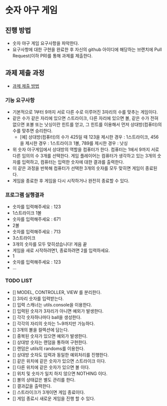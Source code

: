 # 숫자 야구 게임
## 진행 방법
* 숫자 야구 게임 요구사항을 파악한다.
* 요구사항에 대한 구현을 완료한 후 자신의 github 아이디에 해당하는 브랜치에 Pull Request(이하 PR)를 통해 과제를 제출한다.

## 과제 제출 과정
* [과제 제출 방법](https://github.com/next-step/nextstep-docs/tree/master/precourse)

### 기능 요구사항
* 기본적으로 1부터 9까지 서로 다른 수로 이루어진 3자리의 수를 맞추는 게임이다.
* 같은 수가 같은 자리에 있으면 스트라이크, 다른 자리에 있으면 볼, 같은 수가 전혀 없으면 포볼 또는 
  낫싱이란 힌트를 얻고, 그 힌트를 이용해서 먼저 상대방(컴퓨터)의 수를 맞추면 승리한다.
  * [예] 상대방(컴퓨터)의 수가 425일 때 123을 제시한 경우 : 1스트라이크, 456을 제시한 경우 : 1스트라이크 1볼,
    789를 제시한 경우 : 낫싱
* 위 숫자 야구게임에서 상대방의 역할을 컴퓨터가 한다. 컴퓨터는 1에서 9까지 서로다른 임의의 수 3개를 선택한다.
  게임 플레이어는 컴퓨터가 생각하고 있는 3개의 숫자를 입력하고, 컴퓨터는 입력한 숫자에 대한 결과를 출력한다.
* 이 같은 과정을 반복해 컴퓨터가 선택한 3개의 숫자를 모두 맞히면 게임이 종료된다.
* 게임을 종료한 후 게임을 다시 시작하거나 완전히 종료할 수 있다.

### 프로그램 실행결과
* 숫자를 입력해주세요 : 123
* 1스트라이크 1볼
* 숫자를 입력해주세요 : 671
* 2볼
* 숫자를 입력해주세요 : 713
* 3스트라이크
* 3개의 숫자를 모두 맞히셨습니다! 게음 끝
* 게임을 새로 시작하려면1, 종료하려면 2를 입력하세요.
* 1
* 숫자를 입력해주세요 : 123
* ...

### TODO LIST
- [] MODEL, CONTROLLER, VIEW 를 분리한다.
- [] 3자리 숫자를 입력받는다.
- [] 입력 스캐너는 utils.console을 이용한다.  
- [] 입력된 숫자가 3자리가 아니면 예외가 발생한다.
- [] 각각 숫자하나마다 ball을 생성한다.  
- [] 각각의 자리의 숫자는 1~9까지만 가능하다.
- [] 3개의 볼을 컬렉션에 담는다.
- [] 중복된 숫자가 있으면 예외가 발생한다.
- [] 상대방 숫자는 랜덤을 통하여 구현한다.
- [] 랜덤은 utils의 randoms를 이용한다.  
- [] 상대방 숫자도 입력과 동일한 예외처리를 진행한다.
- [] 같은 위치에 같은 숫자가 있으면 스트라이크 이다.
- [] 다른 위치에 같은 숫자가 있으면 볼 이다.
- [] 위치 및 숫자가 일치 하지 않으면 NOTHING 이다.
- [] 볼의 상태값은 별도 관리를 한다.
- [] 결과값을 출력한다.
- [] 스트라이크가 3개이면 게임 종료이다.
- [] 게임 종료시 새로운 게임을 진행 할 수 있다.